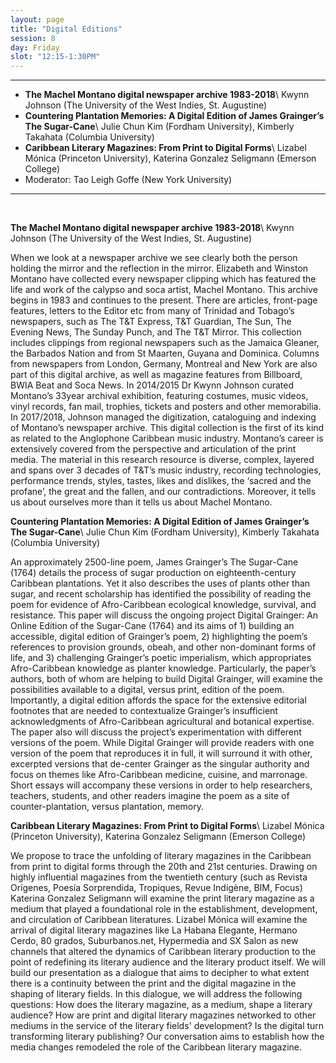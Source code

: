 ```yaml
---
layout: page
title: "Digital Editions"
session: 8
day: Friday
slot: "12:15-1:30PM"
---
```



---

- **The Machel Montano digital newspaper archive 1983-2018**\\
Kwynn Johnson (The University of the West Indies, St. Augustine)
- **Countering Plantation Memories: A Digital Edition of James Grainger’s The Sugar-Cane**\\
Julie Chun Kim (Fordham University), Kimberly Takahata (Columbia University)
- **Caribbean Literary Magazines: From Print to Digital Forms**\\
Lizabel Mónica (Princeton University), Katerina Gonzalez Seligmann (Emerson College)
- Moderator: Tao Leigh Goffe (New York University)

---

<br>

**The Machel Montano digital newspaper archive 1983-2018**\\
Kwynn Johnson (The University of the West Indies, St. Augustine)

When we look at a newspaper archive we see clearly both the person holding the mirror and the reflection in the mirror. Elizabeth and Winston Montano have collected every newspaper clipping which has featured the life and work of the calypso and soca artist, Machel Montano. This archive begins in 1983 and continues to the present. There are articles, front-page features, letters to the Editor etc from many of Trinidad and Tobago’s newspapers, such as The T&T Express, T&T Guardian, The Sun, The Evening News, The Sunday Punch, and The T&T Mirror. This collection includes clippings from regional newspapers such as the Jamaica Gleaner, the Barbados Nation and from St Maarten, Guyana and Dominica. Columns from newspapers from London, Germany, Montreal and New York are also part of this digital archive, as well as magazine features from Billboard, BWIA Beat and Soca News. In 2014/2015 Dr Kwynn Johnson curated Montano’s 33year archival exhibition, featuring costumes, music videos, vinyl records, fan mail, trophies, tickets and posters and other memorabilia. In 2017/2018, Johnson managed the digitization, cataloguing and indexing of Montano’s newspaper archive. This digital collection is the first of its kind as related to the Anglophone Caribbean music industry. Montano’s career is extensively covered from the perspective and articulation of the print media. The material in this research resource is diverse, complex, layered and spans over 3 decades of T&T’s music industry, recording technologies, performance trends, styles, tastes, likes and dislikes, the ‘sacred and the profane’, the great and the fallen, and our contradictions. Moreover, it tells us about ourselves more than it tells us about Machel Montano.

**Countering Plantation Memories: A Digital Edition of James Grainger’s The Sugar-Cane**\\
Julie Chun Kim (Fordham University), Kimberly Takahata (Columbia University)

An approximately 2500-line poem, James Grainger’s The Sugar-Cane (1764) details the process of sugar production on eighteenth-century Caribbean plantations. Yet it also describes the uses of plants other than sugar, and recent scholarship has identified the possibility of reading the poem for evidence of Afro-Caribbean ecological knowledge, survival, and resistance. This paper will discuss the ongoing project Digital Grainger: An Online Edition of the Sugar-Cane (1764) and its aims of 1) building an accessible, digital edition of Grainger’s poem, 2) highlighting the poem’s references to provision grounds, obeah, and other non-dominant forms of life, and 3) challenging Grainger’s poetic imperialism, which appropriates Afro-Caribbean knowledge as planter knowledge. Particularly, the paper’s authors, both of whom are helping to build Digital Grainger, will examine the possibilities available to a digital, versus print, edition of the poem. Importantly, a digital edition affords the space for the extensive editorial footnotes that are needed to contextualize Grainger’s insufficient acknowledgments of Afro-Caribbean agricultural and botanical expertise. The paper also will discuss the project’s experimentation with different versions of the poem. While Digital Grainger will provide readers with one version of the poem that reproduces it in full, it will surround it with other, excerpted versions that de-center Grainger as the singular authority and focus on themes like Afro-Caribbean medicine, cuisine, and marronage. Short essays will accompany these versions in order to help researchers, teachers, students, and other readers imagine the poem as a site of counter-plantation, versus plantation, memory.

**Caribbean Literary Magazines: From Print to Digital Forms**\\
Lizabel Mónica (Princeton University), Katerina Gonzalez Seligmann (Emerson College)

We propose to trace the unfolding of literary magazines in the Caribbean from print to digital forms through the 20th and 21st centuries. Drawing on highly influential magazines from the twentieth century (such as Revista Orígenes, Poesía Sorprendida, Tropiques, Revue Indigène, BIM, Focus) Katerina Gonzalez Seligmann will examine the print literary magazine as a medium that played a foundational role in the establishment, development, and circulation of Caribbean literatures. Lizabel Mónica will examine the arrival of digital literary magazines like La Habana Elegante, Hermano Cerdo, 80 grados, Suburbanos.net, Hypermedia and SX Salon as new channels that altered the dynamics of Caribbean literary production to the point of redefining its literary audience and the literary product itself. We will build our presentation as a dialogue that aims to decipher to what extent there is a continuity between the print and the digital magazine in the shaping of literary fields. In this dialogue, we will address the following questions: How does the literary magazine, as a medium, shape a literary audience? How are print and digital literary magazines networked to other mediums in the service of the literary fields' development? Is the digital turn transforming literary publishing? Our conversation aims to establish how the media changes remodeled the role of the Caribbean literary magazine.
